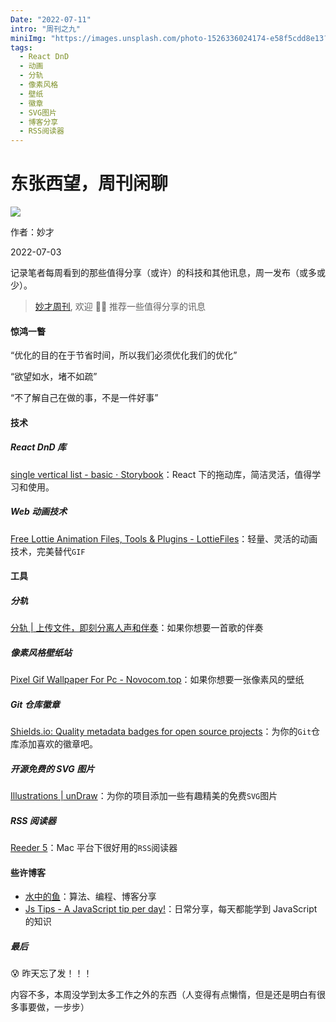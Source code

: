 ```yaml
---
Date: "2022-07-11"
intro: "周刊之九"
miniImg: "https://images.unsplash.com/photo-1526336024174-e58f5cdd8e13?crop=entropy&cs=tinysrgb&fit=max&fm=jpg&ixid=MnwxNjUyNjZ8MHwxfHJhbmRvbXx8fHx8fHx8fDE2NTcyMTYyMTk&ixlib=rb-1.2.1&q=80&w=400"
tags:
  - React DnD
  - 动画
  - 分轨
  - 像素风格
  - 壁纸
  - 徽章
  - SVG图片
  - 博客分享
  - RSS阅读器
---
```


# 东张西望，周刊闲聊

![](https://images.unsplash.com/photo-1526336024174-e58f5cdd8e13?crop=entropy&cs=tinysrgb&fit=max&fm=jpg&ixid=MnwxNjUyNjZ8MHwxfHJhbmRvbXx8fHx8fHx8fDE2NTcyMTYyMTk&ixlib=rb-1.2.1&q=80│&w=1080)

作者：妙才

2022-07-03

记录笔者每周看到的那些值得分享（或许）的科技和其他讯息，周一发布（或多或少）。

> [妙才周刊](https://weekly-omega.vercel.app/), 欢迎 👏🏻 推荐一些值得分享的讯息

#### 惊鸿一瞥

“优化的目的在于节省时间，所以我们必须优化我们的优化”

“欲望如水，堵不如疏”

“不了解自己在做的事，不是一件好事”

#### 技术

##### React DnD 库

[single vertical list - basic ⋅ Storybook](https://react-beautiful-dnd.netlify.app/?path=/story/single-vertical-list--basic)：React 下的拖动库，简洁灵活，值得学习和使用。

##### Web 动画技术

[Free Lottie Animation Files, Tools & Plugins - LottieFiles](https://lottiefiles.com/)：轻量、灵活的动画技术，完美替代`GIF`

#### 工具

##### 分轨

[分轨 | 上传文件，即刻分离人声和伴奏](https://ifengui.com/)：如果你想要一首歌的伴奏

##### 像素风格壁纸站

[Pixel Gif Wallpaper For Pc - Novocom.top](https://novocom.club/view/7626db-pixel-gif-wallpaper-for-pc/)：如果你想要一张像素风的壁纸

##### Git 仓库徽章

[Shields.io: Quality metadata badges for open source projects](https://shields.io/)：为你的`Git`仓库添加喜欢的徽章吧。

##### 开源免费的 SVG 图片

[Illustrations | unDraw](https://undraw.co/illustrations)：为你的项目添加一些有趣精美的免费`SVG`图片

##### RSS 阅读器

[Reeder 5](https://reederapp.com/)：Mac 平台下很好用的`RSS`阅读器

#### 些许博客

- [水中的鱼](http://fisherlei.blogspot.com/)：算法、编程、博客分享
- [Js Tips - A JavaScript tip per day!](https://www.jstips.co/zh_CN/)：日常分享，每天都能学到 JavaScript 的知识

##### 最后

😰 昨天忘了发！！！

内容不多，本周没学到太多工作之外的东西（人变得有点懒惰，但是还是明白有很多事要做，一步步）
